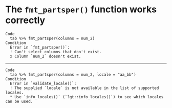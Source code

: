 # The `fmt_partsper()` function works correctly

    Code
      tab %>% fmt_partsper(columns = num_2)
    Condition
      Error in `fmt_partsper()`:
      ! Can't select columns that don't exist.
      x Column `num_2` doesn't exist.

---

    Code
      tab %>% fmt_partsper(columns = num_2, locale = "aa_bb")
    Condition
      Error in `validate_locale()`:
      ! The supplied `locale` is not available in the list of supported locales.
      * Use `info_locales()` (`?gt::info_locales()`) to see which locales can be used.

